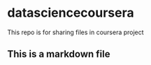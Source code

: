 # datasciencecoursera
This repo is for sharing files in coursera project
## This is a markdown file
